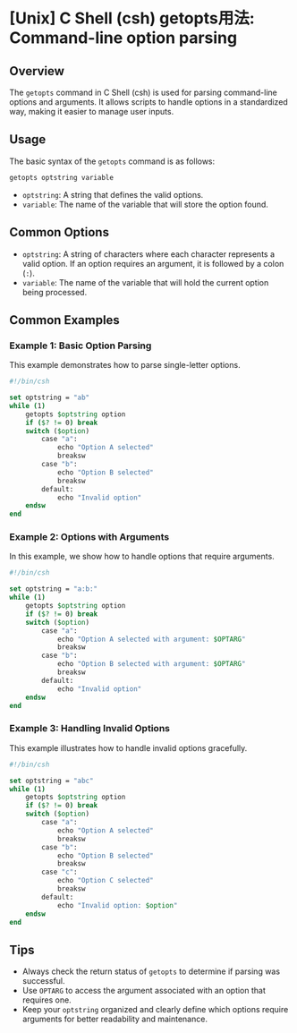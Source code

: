 # [Unix] C Shell (csh) getopts用法: Command-line option parsing

## Overview
The `getopts` command in C Shell (csh) is used for parsing command-line options and arguments. It allows scripts to handle options in a standardized way, making it easier to manage user inputs.

## Usage
The basic syntax of the `getopts` command is as follows:

```csh
getopts optstring variable
```

- `optstring`: A string that defines the valid options.
- `variable`: The name of the variable that will store the option found.

## Common Options
- `optstring`: A string of characters where each character represents a valid option. If an option requires an argument, it is followed by a colon (`:`).
- `variable`: The name of the variable that will hold the current option being processed.

## Common Examples

### Example 1: Basic Option Parsing
This example demonstrates how to parse single-letter options.

```csh
#!/bin/csh

set optstring = "ab"
while (1)
    getopts $optstring option
    if ($? != 0) break
    switch ($option)
        case "a":
            echo "Option A selected"
            breaksw
        case "b":
            echo "Option B selected"
            breaksw
        default:
            echo "Invalid option"
    endsw
end
```

### Example 2: Options with Arguments
In this example, we show how to handle options that require arguments.

```csh
#!/bin/csh

set optstring = "a:b:"
while (1)
    getopts $optstring option
    if ($? != 0) break
    switch ($option)
        case "a":
            echo "Option A selected with argument: $OPTARG"
            breaksw
        case "b":
            echo "Option B selected with argument: $OPTARG"
            breaksw
        default:
            echo "Invalid option"
    endsw
end
```

### Example 3: Handling Invalid Options
This example illustrates how to handle invalid options gracefully.

```csh
#!/bin/csh

set optstring = "abc"
while (1)
    getopts $optstring option
    if ($? != 0) break
    switch ($option)
        case "a":
            echo "Option A selected"
            breaksw
        case "b":
            echo "Option B selected"
            breaksw
        case "c":
            echo "Option C selected"
            breaksw
        default:
            echo "Invalid option: $option"
    endsw
end
```

## Tips
- Always check the return status of `getopts` to determine if parsing was successful.
- Use `OPTARG` to access the argument associated with an option that requires one.
- Keep your `optstring` organized and clearly define which options require arguments for better readability and maintenance.